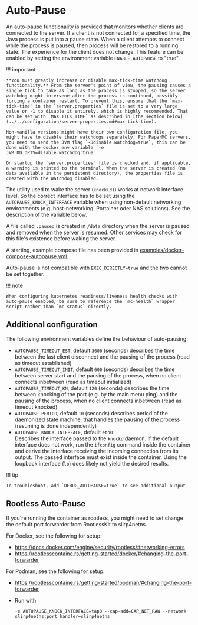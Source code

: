 # Auto-Pause

An auto-pause functionality is provided that monitors whether clients are connected to the server. If a client is not connected for a specified time, the Java process is put into a pause state. When a client attempts to connect while the process is paused, then process will be restored to a running state. The experience for the client does not change. This feature can be enabled by setting the environment variable `ENABLE_AUTOPAUSE` to "true".

!!! important

    **You must greatly increase or disable max-tick-time watchdog functionality.** From the server's point of view, the pausing causes a single tick to take as long as the process is stopped, so the server watchdog might intervene after the process is continued, possibly forcing a container restart. To prevent this, ensure that the `max-tick-time` in the `server.properties` file is set to a very large value or -1 to disable it entirely, which is highly recommended. That can be set with `MAX_TICK_TIME` as described in [the section below](../../configuration/server-properties.md#max-tick-time).

    Non-vanilla versions might have their own configuration file, you might have to disable their watchdogs separately. For PaperMC servers, you need to send the JVM flag `-Ddisable.watchdog=true`, this can be done with the docker env variable `-e JVM_DD_OPTS=disable.watchdog:true`

    On startup the `server.properties` file is checked and, if applicable, a warning is printed to the terminal. When the server is created (no data available in the persistent directory), the properties file is created with the Watchdog disabled.

The utility used to wake the server (`knock(d)`) works at network interface level. So the correct interface has to be set using the `AUTOPAUSE_KNOCK_INTERFACE` variable when using non-default networking environments (e.g. host-networking, Portainer oder NAS solutions). See the description of the variable below.

A file called `.paused` is created in `/data` directory when the server is paused and removed when the server is resumed. Other services may check for this file's existence before waking the server.

A starting, example compose file has been provided in [examples/docker-compose-autopause.yml](https://github.com/itzg/docker-minecraft-server/blob/master/examples/docker-compose-autopause.yml).

Auto-pause is not compatible with `EXEC_DIRECTLY=true` and the two cannot be set together.

!!! note 

    When configuring kubernetes readiness/liveness health checks with auto-pause enabled, be sure to reference the `mc-health` wrapper script rather than `mc-status` directly.

## Additional configuration

The following environment variables define the behaviour of auto-pausing:

- `AUTOPAUSE_TIMEOUT_EST`, default `3600` (seconds)
  describes the time between the last client disconnect and the pausing of the process (read as timeout established)
- `AUTOPAUSE_TIMEOUT_INIT`, default `600` (seconds)
  describes the time between server start and the pausing of the process, when no client connects inbetween (read as timeout initialized)
- `AUTOPAUSE_TIMEOUT_KN`, default `120` (seconds)
  describes the time between knocking of the port (e.g. by the main menu ping) and the pausing of the process, when no client connects inbetween (read as timeout knocked)
- `AUTOPAUSE_PERIOD`, default `10` (seconds)
  describes period of the daemonized state machine, that handles the pausing of the process (resuming is done independently)
- `AUTOPAUSE_KNOCK_INTERFACE`, default `eth0`
  <br>Describes the interface passed to the `knockd` daemon. If the default interface does not work, run the `ifconfig` command inside the container and derive the interface receiving the incoming connection from its output. The passed interface must exist inside the container. Using the loopback interface (`lo`) does likely not yield the desired results.

!!! tip

    To troubleshoot, add `DEBUG_AUTOPAUSE=true` to see additional output

## Rootless Auto-Pause

If you're running the container as rootless, you might need to set change the default port forwarder from RootlessKit to slirp4netns.

For Docker, see the following for setup:

- https://docs.docker.com/engine/security/rootless/#networking-errors
- https://rootlesscontaine.rs/getting-started/docker/#changing-the-port-forwarder

For Podman, see the following for setup:
- https://rootlesscontaine.rs/getting-started/podman/#changing-the-port-forwarder
- Run with

  ```
  -e AUTOPAUSE_KNOCK_INTERFACE=tap0 --cap-add=CAP_NET_RAW --network slirp4netns:port_handler=slirp4netns
  ```

